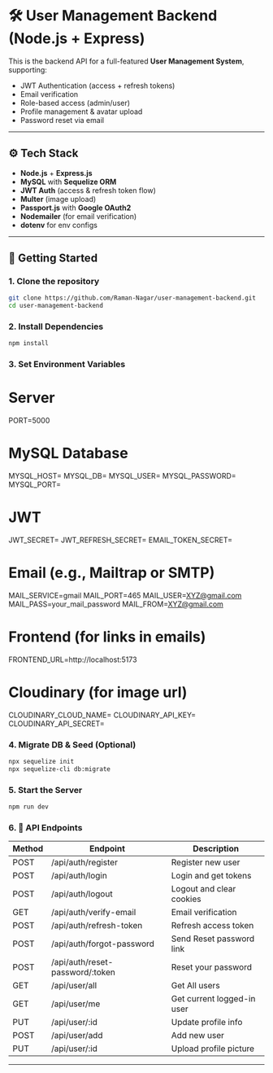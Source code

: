 # 🛠️ User Management Backend (Node.js + Express)

This is the backend API for a full-featured **User Management System**, supporting:
- JWT Authentication (access + refresh tokens)
- Email verification
- Role-based access (admin/user)
- Profile management & avatar upload
- Password reset via email
---

## ⚙️ Tech Stack

- **Node.js** + **Express.js**
- **MySQL** with **Sequelize ORM**
- **JWT Auth** (access & refresh token flow)
- **Multer** (image upload)
- **Passport.js** with **Google OAuth2**
- **Nodemailer** (for email verification)
- **dotenv** for env configs

---

## 🚀 Getting Started

### 1. Clone the repository

```bash
git clone https://github.com/Raman-Nagar/user-management-backend.git
cd user-management-backend
```

### 2. Install Dependencies

```bash
npm install
```
### 3. Set Environment Variables
# Server
PORT=5000

# MySQL Database
MYSQL_HOST= 
MYSQL_DB= 
MYSQL_USER= 
MYSQL_PASSWORD= 
MYSQL_PORT= 

# JWT
JWT_SECRET= 
JWT_REFRESH_SECRET= 
EMAIL_TOKEN_SECRET= 

# Email (e.g., Mailtrap or SMTP)
MAIL_SERVICE=gmail 
MAIL_PORT=465 
MAIL_USER=XYZ@gmail.com 
MAIL_PASS=your_mail_password 
MAIL_FROM=XYZ@gmail.com 

# Frontend (for links in emails)
FRONTEND_URL=http://localhost:5173

# Cloudinary (for image url)
CLOUDINARY_CLOUD_NAME=
CLOUDINARY_API_KEY=
CLOUDINARY_API_SECRET=


### 4. Migrate DB & Seed (Optional)

```bash
npx sequelize init  
npx sequelize-cli db:migrate 
```
### 5. Start the Server

```bash
npm run dev
```
### 6. 🧰 API Endpoints
| Method | Endpoint                   | Description                |
| ------ | -------------------------- | -------------------------- |
| POST   | /api/auth/register         | Register new user          |
| POST   | /api/auth/login            | Login and get tokens       |
| POST   | /api/auth/logout           | Logout and clear cookies   |
| GET    | /api/auth/verify-email     | Email verification         |
| POST   | /api/auth/refresh-token    | Refresh access token       |
| POST   | /api/auth/forgot-password  | Send Reset password link   |
| POST   | /api/auth/reset-password/:token | Reset your password   |
| GET    | /api/user/all              | Get All users              |
| GET    | /api/user/me               | Get current logged-in user |
| PUT    | /api/user/:id              | Update profile info        |
| POST   | /api/user/add              | Add new user               |
| PUT    | /api/user/:id              | Upload profile picture     |

---

